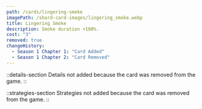 ```yaml
---
path: /cards/lingering-smoke
imagePath: /shard-card-images/lingering_smoke.webp
title: Lingering Smoke
description: Smoke duration +100%.
cost: "3"
removed: true
changeHistory:
  - Season 1 Chapter 1: "Card Added"
  - Season 1 Chapter 2: "Card Removed"
---
```


::details-section
Details not added because the card was removed from the game.
::

::strategies-section
Strategies not added because the card was removed from the game.
::
